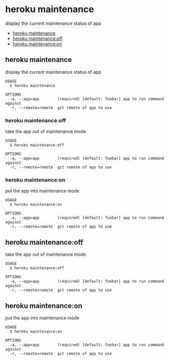 heroku maintenance
==================

display the current maintenance status of app

* [heroku maintenance](#heroku-maintenance)
* [heroku maintenance:off](#heroku-maintenanceoff)
* [heroku maintenance:on](#heroku-maintenanceon)

## heroku maintenance

display the current maintenance status of app

```
USAGE
  $ heroku maintenance

OPTIONS
  -a, --app=app        (required) [default: foobar] app to run command against
  -r, --remote=remote  git remote of app to use
```

### heroku maintenance:off

take the app out of maintenance mode

```
USAGE
  $ heroku maintenance:off

OPTIONS
  -a, --app=app        (required) [default: foobar] app to run command against
  -r, --remote=remote  git remote of app to use
```

### heroku maintenance:on

put the app into maintenance mode

```
USAGE
  $ heroku maintenance:on

OPTIONS
  -a, --app=app        (required) [default: foobar] app to run command against
  -r, --remote=remote  git remote of app to use
```

## heroku maintenance:off

take the app out of maintenance mode

```
USAGE
  $ heroku maintenance:off

OPTIONS
  -a, --app=app        (required) [default: foobar] app to run command against
  -r, --remote=remote  git remote of app to use
```

## heroku maintenance:on

put the app into maintenance mode

```
USAGE
  $ heroku maintenance:on

OPTIONS
  -a, --app=app        (required) [default: foobar] app to run command against
  -r, --remote=remote  git remote of app to use
```
